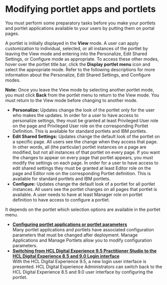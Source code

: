 # Modifying portlet apps and portlets

You must perform some preparatory tasks before you make your portlets and portlet applications available to your users by putting them on portal pages.

A portlet is initially displayed in the **View** mode. A user can apply customization to individual, selected, or all instances of the portlet by leaving the View mode and entering into the Personalize, Edit Shared Settings, or Configure mode as appropriate. To access these other modes, hover over the portlet title bar, click the **Display portlet menu** icon and select the appropriate mode. Refer to the following descriptions for more information about the Personalize, Edit Shared Settings, and Configure modes.

**Note:** Once you leave the View mode by selecting another portlet mode, you must click **Back** from the portlet menu to return to the View mode. You must return to the View mode before changing to another mode.

-   **Personalize:** Updates change the look of the portlet only for the user who makes the updates. In order for a user to have access to personalize settings, they must be granted at least Privileged User role on the page and Privileged User role on the corresponding Portlet Definition. This is available for standard portlets and IBM portlets.
-   **Edit Shared Settings:** Updates change the default look of the portlet on a specific page. All users see the change when they access that page. In other words, all \(the particular\) portlet instances on a page are modified, but not all instances of that portlet on every page. If you want the changes to appear on every page that portlet appears, you must modify the settings on each page. In order for a user to have access to edit shared settings they must be granted at least Editor role on the page and Editor role on the corresponding Portlet definition. This is available for standard portlets and IBM portlets.
-   **Configure:** Updates change the default look of a portlet for all portlet instances. All users see the portlet changes on all pages that portlet is available. A user needs to have at least Manager role on portlet definition to have access to configure a portlet.

It depends on the portlet which selection options are available in the portlet menu.

-   **[Configuring portlet applications or portlet parameters](../admin-system/portletapps_cfg.md)**  
Many portlet applications and portlets have associated configuration parameters that must be changed after deployment. Manage Applications and Manage Portlets allow you to modify configuration parameters.
-   **[Switching from HCL Digital Experience 9.5 Practitioner Studio to the HCL Digital Experience 8.5 and 9.0 Login interface](../admin-system/portletapps_changelogin.md)**  
With the HCL Digital Experience 9.5, a new login user interface is presented. HCL Digital Experience Administrators can switch back to the HCL Digital Experience 8.5 and 9.0 user interface by configuring the portlet.


